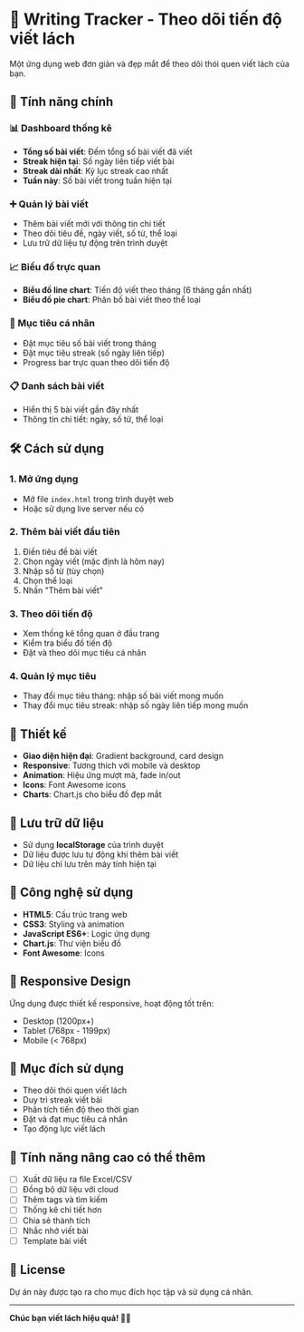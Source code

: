 # 📝 Writing Tracker - Theo dõi tiến độ viết lách

Một ứng dụng web đơn giản và đẹp mắt để theo dõi thói quen viết lách của bạn.

## 🚀 Tính năng chính

### 📊 Dashboard thống kê
- **Tổng số bài viết**: Đếm tổng số bài viết đã viết
- **Streak hiện tại**: Số ngày liên tiếp viết bài
- **Streak dài nhất**: Kỷ lục streak cao nhất
- **Tuần này**: Số bài viết trong tuần hiện tại

### ➕ Quản lý bài viết
- Thêm bài viết mới với thông tin chi tiết
- Theo dõi tiêu đề, ngày viết, số từ, thể loại
- Lưu trữ dữ liệu tự động trên trình duyệt

### 📈 Biểu đồ trực quan
- **Biểu đồ line chart**: Tiến độ viết theo tháng (6 tháng gần nhất)
- **Biểu đồ pie chart**: Phân bố bài viết theo thể loại

### 🎯 Mục tiêu cá nhân
- Đặt mục tiêu số bài viết trong tháng
- Đặt mục tiêu streak (số ngày liên tiếp)
- Progress bar trực quan theo dõi tiến độ

### 📋 Danh sách bài viết
- Hiển thị 5 bài viết gần đây nhất
- Thông tin chi tiết: ngày, số từ, thể loại

## 🛠️ Cách sử dụng

### 1. Mở ứng dụng
- Mở file `index.html` trong trình duyệt web
- Hoặc sử dụng live server nếu có

### 2. Thêm bài viết đầu tiên
1. Điền tiêu đề bài viết
2. Chọn ngày viết (mặc định là hôm nay)
3. Nhập số từ (tùy chọn)
4. Chọn thể loại
5. Nhấn "Thêm bài viết"

### 3. Theo dõi tiến độ
- Xem thống kê tổng quan ở đầu trang
- Kiểm tra biểu đồ tiến độ
- Đặt và theo dõi mục tiêu cá nhân

### 4. Quản lý mục tiêu
- Thay đổi mục tiêu tháng: nhập số bài viết mong muốn
- Thay đổi mục tiêu streak: nhập số ngày liên tiếp mong muốn

## 🎨 Thiết kế

- **Giao diện hiện đại**: Gradient background, card design
- **Responsive**: Tương thích với mobile và desktop
- **Animation**: Hiệu ứng mượt mà, fade in/out
- **Icons**: Font Awesome icons
- **Charts**: Chart.js cho biểu đồ đẹp mắt

## 💾 Lưu trữ dữ liệu

- Sử dụng **localStorage** của trình duyệt
- Dữ liệu được lưu tự động khi thêm bài viết
- Dữ liệu chỉ lưu trên máy tính hiện tại

## 🔧 Công nghệ sử dụng

- **HTML5**: Cấu trúc trang web
- **CSS3**: Styling và animation
- **JavaScript ES6+**: Logic ứng dụng
- **Chart.js**: Thư viện biểu đồ
- **Font Awesome**: Icons

## 📱 Responsive Design

Ứng dụng được thiết kế responsive, hoạt động tốt trên:
- Desktop (1200px+)
- Tablet (768px - 1199px)
- Mobile (< 768px)

## 🎯 Mục đích sử dụng

- Theo dõi thói quen viết lách
- Duy trì streak viết bài
- Phân tích tiến độ theo thời gian
- Đặt và đạt mục tiêu cá nhân
- Tạo động lực viết lách

## 🚀 Tính năng nâng cao có thể thêm

- [ ] Xuất dữ liệu ra file Excel/CSV
- [ ] Đồng bộ dữ liệu với cloud
- [ ] Thêm tags và tìm kiếm
- [ ] Thống kê chi tiết hơn
- [ ] Chia sẻ thành tích
- [ ] Nhắc nhở viết bài
- [ ] Template bài viết

## 📄 License

Dự án này được tạo ra cho mục đích học tập và sử dụng cá nhân.

---

**Chúc bạn viết lách hiệu quả! 🚀📝**
